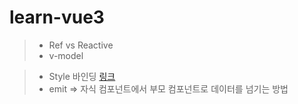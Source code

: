 # learn-vue3

> - Ref vs Reactive
> - v-model 

> - Style 바인딩 [링크](https://v3.ko.vuejs.org/guide/class-and-style.html#%E1%84%80%E1%85%A2%E1%86%A8%E1%84%8E%E1%85%A6-%E1%84%80%E1%85%AE%E1%84%86%E1%85%AE%E1%86%AB-2)
> - emit => 자식 컴포넌트에서 부모 컴포넌트로 데이터를 넘기는 방법